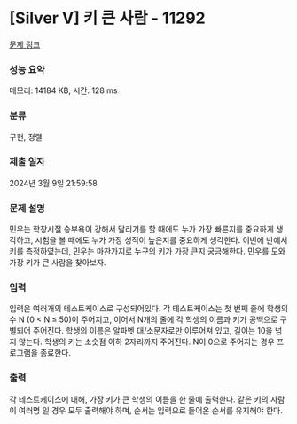 # [Silver V] 키 큰 사람 - 11292 

[문제 링크](https://www.acmicpc.net/problem/11292) 

### 성능 요약

메모리: 14184 KB, 시간: 128 ms

### 분류

구현, 정렬

### 제출 일자

2024년 3월 9일 21:59:58

### 문제 설명

<p>민우는 학창시절 승부욕이 강해서 달리기를 할 때에도 누가 가장 빠른지를 중요하게 생각하고, 시험을 볼 때에도 누가 가장 성적이 높은지를 중요하게 생각한다. 이번에 반에서 키를 측정하였는데, 민우는 마찬가지로 누구의 키가 가장 큰지 궁금해한다. 민우를 도와 가장 키가 큰 사람을 찾아보자.</p>

### 입력 

 <p>입력은 여러개의 테스트케이스로 구성되어있다. 각 테스트케이스는 첫 번째 줄에 학생의 수 N (0 < N ≤ 50)이 주어지고, 이어서 N개의 줄에 각 학생의 이름과 키가 공백으로 구별되어 주어진다. 학생의 이름은 알파벳 대/소문자로만 이루어져 있고, 길이는 10을 넘지 않는다. 학생의 키는 소숫점 이하 2자리까지 주어진다. N이 0으로 주어지는 경우 프로그램을 종료한다.</p>

### 출력 

 <p>각 테스트케이스에 대해, 가장 키가 큰 학생의 이름을 한 줄에 출력한다. 같은 키의 사람이 여러명 일 경우 모두 출력해야 하며, 순서는 입력으로 들어온 순서를 유지해야 한다.</p>

